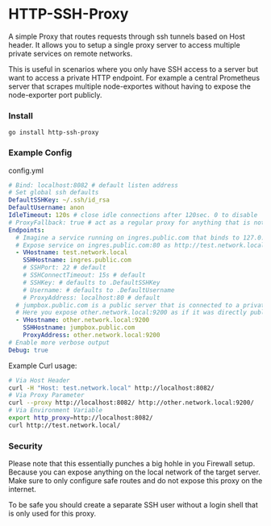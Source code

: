 HTTP-SSH-Proxy
==============

A simple Proxy that routes requests through ssh tunnels based on Host header.
It allows you to setup a single proxy server to access multiple private services on remote networks.

This is useful in scenarios where you only have SSH access to a server but want to access a private HTTP endpoint.
For example a central Prometheus server that scrapes multiple node-exportes without having to expose the node-exporter port publicly.


### Install
```
go install http-ssh-proxy
```

### Example Config
config.yml
```yml
# Bind: localhost:8082 # default listen address
# Set global ssh defaults
DefaultSSHKey: ~/.ssh/id_rsa
DefaultUsername: anon
IdleTimeout: 120s # close idle connections after 120sec. 0 to disable
# ProxyFallback: true # act as a regular proxy for anything that is not found in the endpoint list
Endpoints:
  # Imagine a service running on ingres.public.com that binds to 127.0.0.1:80
  # Expose service on ingres.public.com:80 as http://test.network.local/
  - VHostname: test.network.local
    SSHHostname: ingres.public.com
    # SSHPort: 22 # default
    # SSHConnectTimeout: 15s # default
    # SSHKey: # defaults to .DefaultSSHKey
    # Username: # defaults to .DefaultUsername
    # ProxyAddress: localhost:80 # default
  # jumpbox.public.com is a public server that is connected to a private network
  # Here you expose other.network.local:9200 as if it was directly publicly reachable
  - VHostname: other.network.local:9200
    SSHHostname: jumpbox.public.com
    ProxyAddress: other.network.local:9200
# Enable more verbose output
Debug: true
```

Example Curl usage:
```bash
# Via Host Header
curl -H "Host: test.network.local" http://localhost:8082/
# Via Proxy Parameter
curl --proxy http://localhost:8082/ http://other.network.local:9200/
# Via Environment Variable
export http_proxy=http://localhost:8082/
curl http://test.network.local/
```


### Security
Please note that this essentially punches a big hohle in you Firewall setup.
Because you can expose anything on the local network of the target server.
Make sure to only configure safe routes and do not expose this proxy on the internet.

To be safe you should create a separate SSH user without a login shell that is only used for this proxy.
